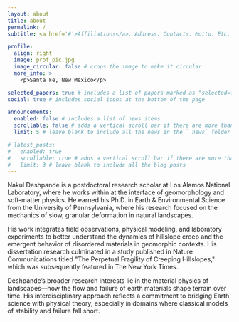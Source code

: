 ```yaml
---
layout: about
title: about
permalink: /
subtitle: <a href='#'>Affiliations</a>. Address. Contacts. Motto. Etc.

profile:
  align: right
  image: prof_pic.jpg
  image_circular: false # crops the image to make it circular
  more_info: >
    <p>Santa Fe, New Mexico</p>

selected_papers: true # includes a list of papers marked as "selected={true}"
social: true # includes social icons at the bottom of the page

announcements:
  enabled: false # includes a list of news items
  scrollable: false # adds a vertical scroll bar if there are more than 3 news items
  limit: 5 # leave blank to include all the news in the `_news` folder

# latest_posts:
#   enabled: true
#   scrollable: true # adds a vertical scroll bar if there are more than 3 new posts items
#   limit: 3 # leave blank to include all the blog posts
---
```


Nakul Deshpande is a postdoctoral research scholar at Los Alamos National Laboratory, where he works within at the interface of geomorphology and soft-matter physics. He earned his Ph.D. in Earth & Environmental Science from the University of Pennsylvania, where his research focused on the mechanics of slow, granular deformation in natural landscapes.

His work integrates field observations, physical modeling, and laboratory experiments to better understand the dynamics of hillslope creep and the emergent behavior of disordered materials in geomorphic contexts. His dissertation research culminated in a study published in Nature Communications titled "The Perpetual Fragility of Creeping Hillslopes," which was subsequently featured in The New York Times.

Deshpande’s broader research interests lie in the material physics of landscapes—how the flow and failure of earth materials shape terrain over time. His interdisciplinary approach reflects a commitment to bridging Earth science with physical theory, especially in domains where classical models of stability and failure fall short.
